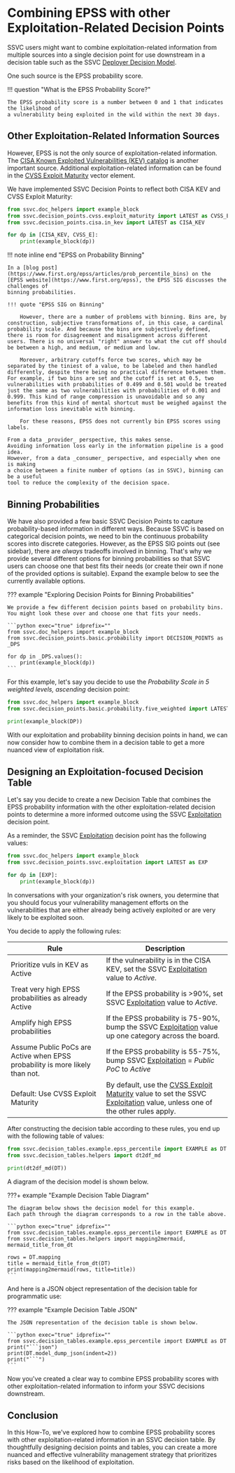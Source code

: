 # Combining EPSS with other Exploitation-Related Decision Points


SSVC users might want to combine exploitation-related information from multiple
sources into a single decision point for use downstream in a decision table 
such as the SSVC [Deployer Decision Model](../deployer_tree.md).

One such source is the EPSS probability score.

!!! question "What is the EPSS Probability Score?"

    The EPSS probability score is a number between 0 and 1 that indicates the likelihood of
    a vulnerability being exploited in the wild within the next 30 days.

   
## Other Exploitation-Related Information Sources

However, EPSS is not the only source of exploitation-related information.
The 
[CISA Known Exploited Vulnerabilities (KEV) catalog](https://www.cisa.gov/known-exploited-vulnerabilities-catalog)
is another important source.
Additional exploitation-related information can be found in the
[CVSS Exploit Maturity](https://www.first.org/cvss/specification-document#Exploit-Maturity-E)
vector element.

We have implemented SSVC Decision Points to reflect both CISA KEV and CVSS Exploit Maturity:

```python exec="true" idprefix=""
from ssvc.doc_helpers import example_block
from ssvc.decision_points.cvss.exploit_maturity import LATEST as CVSS_E
from ssvc.decision_points.cisa.in_kev import LATEST as CISA_KEV

for dp in [CISA_KEV, CVSS_E]:
    print(example_block(dp))
```

!!! note inline end "EPSS on Probability Binning"
 
    In a [blog post](https://www.first.org/epss/articles/prob_percentile_bins) on the
    [EPSS website](https://www.first.org/epss), the EPSS SIG discusses the challenges of
    binning probabilities.

    !!! quote "EPSS SIG on Binning"

        However, there are a number of problems with binning. Bins are, by construction, subjective transformations of, in this case, a cardinal probability scale. And because the bins are subjectively defined, there is room for disagreement and misalignment across different users. There is no universal "right" answer to what the cut off should be between a high, and medium, or medium and low.
        
        Moreover, arbitrary cutoffs force two scores, which may be separated by the tiniest of a value, to be labeled and then handled differently, despite there being no practical difference between them. For example, if two bins are set and the cutoff is set at 0.5, two vulnerabilities with probabilities of 0.499 and 0.501 would be treated just the same as two vulnerabilities with probabilities of 0.001 and 0.999. This kind of range compression is unavoidable and so any benefits from this kind of mental shortcut must be weighed against the information loss inevitable with binning.
        
        For these reasons, EPSS does not currently bin EPSS scores using labels. 

    From a data _provider_ perspective, this makes sense.
    Avoiding information loss early in the information pipeline is a good idea.
    However, from a data _consumer_ perspective, and especially when one is making
    a choice between a finite number of options (as in SSVC), binning can be a useful
    tool to reduce the complexity of the decision space.

## Binning Probabilities

We have also provided a few basic SSVC Decision Points to capture probability-based
information in different ways.
Because SSVC is based on categorical decision points, we need to bin the
continuous probability scores into discrete categories.
However, as the EPSS SIG points out (see sidebar), there are _always_ tradeoffs
involved in binning.
That's why we provide several different options for binning probabilities so that
SSVC users can choose one that best fits their needs (or create their own if 
none of the provided options is suitable).
Expand the example below to see the currently available options.

??? example "Exploring Decision Points for Binning Probabilities"

    We provide a few different decision points based on probability bins.
    You might look these over and choose one that fits your needs.

    ```python exec="true" idprefix=""
    from ssvc.doc_helpers import example_block
    from ssvc.decision_points.basic.probability import DECISION_POINTS as _DPS
    
    for dp in _DPS.values():
        print(example_block(dp))
    ```

For this example, let's say you decide to use the _Probability Scale in 5 weighted levels, ascending_
decision point:

```python exec="true" idprefix=""
from ssvc.doc_helpers import example_block
from ssvc.decision_points.basic.probability.five_weighted import LATEST as DP

print(example_block(DP))
```

With our exploitation and probability binning decision points in hand,
we can now consider how to combine them in a decision table to get
a more nuanced view of exploitation risk.

## Designing an Exploitation-focused Decision Table

Let's say you decide to create a new Decision Table that combines the 
EPSS probability information with the other exploitation-related decision 
points to determine a more informed outcome using the SSVC [Exploitation](../../reference/decision_points/exploitation.md) decision point.

As a reminder, the SSVC [Exploitation](../../reference/decision_points/exploitation.md) decision point has the following values:

```python exec="true" idprefix=""
from ssvc.doc_helpers import example_block
from ssvc.decision_points.ssvc.exploitation import LATEST as EXP

for dp in [EXP]:
    print(example_block(dp))
```

In conversations with your organization's risk owners, you determine that you
should focus your vulnerability management efforts on the vulnerabilities
that are either already being actively exploited or are very likely to be exploited soon.

You decide to apply the following rules:

| Rule                                                                         | Description                                                                                                                                                                                                                             |
|------------------------------------------------------------------------------|-----------------------------------------------------------------------------------------------------------------------------------------------------------------------------------------------------------------------------------------|
| Prioritize vuls in KEV as Active                                             | If the vulnerability is in the CISA KEV, set the SSVC [Exploitation](../../reference/decision_points/exploitation.md) value to *Active*.                                                                                                |
| Treat very high EPSS probabilities as already Active                         | If the EPSS probability is >90%, set SSVC [Exploitation](../../reference/decision_points/exploitation.md) value to *Active*.                                                                                                            |
| Amplify high EPSS probabilities                                              | If the EPSS probability is 75-90%, bump the SSVC [Exploitation](../../reference/decision_points/exploitation.md) value up one category across the board.                                                                                |
| Assume Public PoCs are Active when EPSS probability is more likely than not. | If the EPSS probability is 55-75%, bump SSVC [Exploitation](../../reference/decision_points/exploitation.md) = *Public PoC* to *Active*                                                                                                 |
| Default: Use CVSS Exploit Maturity                                           | By default, use the [CVSS Exploit Maturity](../../reference/decision_points/cvss/exploit_maturity.md) value to set the SSVC [Exploitation](../../reference/decision_points/exploitation.md) value, unless one of the other rules apply. |

After constructing the decision table according to these rules, you end up with the following table of values:

```python exec="true" idprefix=""
from ssvc.decision_tables.example.epss_percentile import EXAMPLE as DT
from ssvc.decision_tables.helpers import dt2df_md

print(dt2df_md(DT))
```

A diagram of the decision model is shown below.

???+ example "Example Decision Table Diagram"

    The diagram below shows the decision model for this example.
    Each path through the diagram corresponds to a row in the table above.

    ```python exec="true" idprefix=""
    from ssvc.decision_tables.example.epss_percentile import EXAMPLE as DT
    from ssvc.decision_tables.helpers import mapping2mermaid, mermaid_title_from_dt
    
    rows = DT.mapping
    title = mermaid_title_from_dt(DT)
    print(mapping2mermaid(rows, title=title))
    ```

And here is a JSON object representation of the decision table for programmatic use:

??? example "Example Decision Table JSON"

    The JSON representation of the decision table is shown below.

    ```python exec="true" idprefix=""
    from ssvc.decision_tables.example.epss_percentile import EXAMPLE as DT
    print("```json")
    print(DT.model_dump_json(indent=2))
    print("```")
    ```

Now you've created a clear way to combine EPSS probability scores with other
exploitation-related information to inform your SSVC decisions downstream.

## Conclusion

In this How-To, we've explored how to combine EPSS probability scores with other
exploitation-related information in an SSVC decision table.
By thoughtfully designing decision points and tables, you can create a more nuanced
and effective vulnerability management strategy that prioritizes risks based on
the likelihood of exploitation.